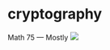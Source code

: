 # cryptography

Math 75 &mdash; Mostly <img src="https://render.githubusercontent.com/render/math?math=\color{red}{\TeX\ }">
